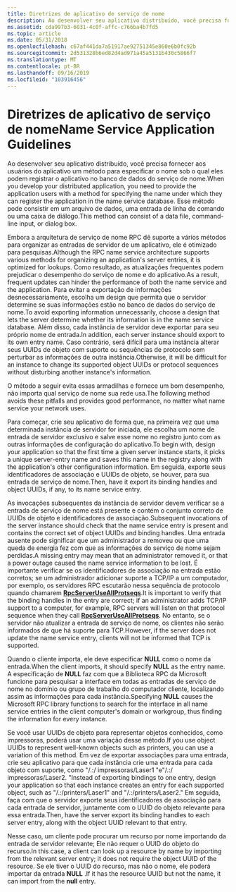 ```yaml
---
title: Diretrizes de aplicativo de serviço de nome
description: Ao desenvolver seu aplicativo distribuído, você precisa fornecer aos usuários do aplicativo um método para especificar o nome sob o qual eles podem registrar o aplicativo no banco de dados do serviço de nome.
ms.assetid: cda997b3-6031-4c0f-affc-c766ba4b7fd5
ms.topic: article
ms.date: 05/31/2018
ms.openlocfilehash: c67af441da7a51917ae92751345e860e6b0fc92b
ms.sourcegitcommit: 2d531328b6ed82d4ad971a45a5131b430c5866f7
ms.translationtype: MT
ms.contentlocale: pt-BR
ms.lasthandoff: 09/16/2019
ms.locfileid: "103916456"
---
```

# <a name="name-service-application-guidelines"></a><span data-ttu-id="b1407-103">Diretrizes de aplicativo de serviço de nome</span><span class="sxs-lookup"><span data-stu-id="b1407-103">Name Service Application Guidelines</span></span>

<span data-ttu-id="b1407-104">Ao desenvolver seu aplicativo distribuído, você precisa fornecer aos usuários do aplicativo um método para especificar o nome sob o qual eles podem registrar o aplicativo no banco de dados do serviço de nome.</span><span class="sxs-lookup"><span data-stu-id="b1407-104">When you develop your distributed application, you need to provide the application users with a method for specifying the name under which they can register the application in the name service database.</span></span> <span data-ttu-id="b1407-105">Esse método pode consistir em um arquivo de dados, uma entrada de linha de comando ou uma caixa de diálogo.</span><span class="sxs-lookup"><span data-stu-id="b1407-105">This method can consist of a data file, command-line input, or dialog box.</span></span>

<span data-ttu-id="b1407-106">Embora a arquitetura de serviço de nome RPC dê suporte a vários métodos para organizar as entradas de servidor de um aplicativo, ele é otimizado para pesquisas.</span><span class="sxs-lookup"><span data-stu-id="b1407-106">Although the RPC name service architecture supports various methods for organizing an application's server entries, it is optimized for lookups.</span></span> <span data-ttu-id="b1407-107">Como resultado, as atualizações frequentes podem prejudicar o desempenho do serviço de nome e do aplicativo.</span><span class="sxs-lookup"><span data-stu-id="b1407-107">As a result, frequent updates can hinder the performance of both the name service and the application.</span></span> <span data-ttu-id="b1407-108">Para evitar a exportação de informações desnecessariamente, escolha um design que permita que o servidor determine se suas informações estão no banco de dados do serviço de nome.</span><span class="sxs-lookup"><span data-stu-id="b1407-108">To avoid exporting information unnecessarily, choose a design that lets the server determine whether its information is in the name service database.</span></span> <span data-ttu-id="b1407-109">Além disso, cada instância de servidor deve exportar para seu próprio nome de entrada.</span><span class="sxs-lookup"><span data-stu-id="b1407-109">In addition, each server instance should export to its own entry name.</span></span> <span data-ttu-id="b1407-110">Caso contrário, será difícil para uma instância alterar seus UUIDs de objeto com suporte ou sequências de protocolo sem perturbar as informações de outra instância.</span><span class="sxs-lookup"><span data-stu-id="b1407-110">Otherwise, it will be difficult for an instance to change its supported object UUIDs or protocol sequences without disturbing another instance's information.</span></span>

<span data-ttu-id="b1407-111">O método a seguir evita essas armadilhas e fornece um bom desempenho, não importa qual serviço de nome sua rede usa.</span><span class="sxs-lookup"><span data-stu-id="b1407-111">The following method avoids these pitfalls and provides good performance, no matter what name service your network uses.</span></span>

<span data-ttu-id="b1407-112">Para começar, crie seu aplicativo de forma que, na primeira vez que uma determinada instância de servidor for iniciada, ele escolha um nome de entrada de servidor exclusivo e salve esse nome no registro junto com as outras informações de configuração do aplicativo.</span><span class="sxs-lookup"><span data-stu-id="b1407-112">To begin with, design your application so that the first time a given server instance starts, it picks a unique server-entry name and saves this name in the registry along with the application's other configuration information.</span></span> <span data-ttu-id="b1407-113">Em seguida, exporte seus identificadores de associação e UUIDs de objeto, se houver, para sua entrada de serviço de nome.</span><span class="sxs-lookup"><span data-stu-id="b1407-113">Then, have it export its binding handles and object UUIDs, if any, to its name service entry.</span></span>

<span data-ttu-id="b1407-114">As invocações subsequentes da instância de servidor devem verificar se a entrada de serviço de nome está presente e contém o conjunto correto de UUIDs de objeto e identificadores de associação.</span><span class="sxs-lookup"><span data-stu-id="b1407-114">Subsequent invocations of the server instance should check that the name service entry is present and contains the correct set of object UUIDs and binding handles.</span></span> <span data-ttu-id="b1407-115">Uma entrada ausente pode significar que um administrador a removeu ou que uma queda de energia fez com que as informações do serviço de nome sejam perdidas.</span><span class="sxs-lookup"><span data-stu-id="b1407-115">A missing entry may mean that an administrator removed it, or that a power outage caused the name service information to be lost.</span></span> <span data-ttu-id="b1407-116">É importante verificar se os identificadores de associação na entrada estão corretos; se um administrador adicionar suporte a TCP/IP a um computador, por exemplo, os servidores RPC escutarão nessa sequência de protocolo quando chamarem [**RpcServerUseAllProtseqs**](/windows/desktop/api/Rpcdce/nf-rpcdce-rpcserveruseallprotseqs).</span><span class="sxs-lookup"><span data-stu-id="b1407-116">It is important to verify that the binding handles in the entry are correct; if an administrator adds TCP/IP support to a computer, for example, RPC servers will listen on that protocol sequence when they call [**RpcServerUseAllProtseqs**](/windows/desktop/api/Rpcdce/nf-rpcdce-rpcserveruseallprotseqs).</span></span> <span data-ttu-id="b1407-117">No entanto, se o servidor não atualizar a entrada de serviço de nome, os clientes não serão informados de que há suporte para TCP.</span><span class="sxs-lookup"><span data-stu-id="b1407-117">However, if the server does not update the name service entry, clients will not be informed that TCP is supported.</span></span>

<span data-ttu-id="b1407-118">Quando o cliente importa, ele deve especificar **NULL** como o nome da entrada.</span><span class="sxs-lookup"><span data-stu-id="b1407-118">When the client imports, it should specify **NULL** as the entry name.</span></span> <span data-ttu-id="b1407-119">A especificação de **NULL** faz com que a Biblioteca RPC da Microsoft funcione para pesquisar a interface em todas as entradas de serviço de nome no domínio ou grupo de trabalho do computador cliente, localizando assim as informações para cada instância.</span><span class="sxs-lookup"><span data-stu-id="b1407-119">Specifying **NULL** causes the Microsoft RPC library functions to search for the interface in all name service entries in the client computer's domain or workgroup, thus finding the information for every instance.</span></span>

<span data-ttu-id="b1407-120">Se você usar UUIDs de objeto para representar objetos conhecidos, como impressoras, poderá usar uma variação desse método.</span><span class="sxs-lookup"><span data-stu-id="b1407-120">If you use object UUIDs to represent well-known objects such as printers, you can use a variation of this method.</span></span> <span data-ttu-id="b1407-121">Em vez de exportar associações para uma entrada, crie seu aplicativo para que cada instância crie uma entrada para cada objeto com suporte, como "/.:/ impressoras/Laser1 "e"/.:/ impressoras/Laser2. "</span><span class="sxs-lookup"><span data-stu-id="b1407-121">Instead of exporting bindings to one entry, design your application so that each instance creates an entry for each supported object, such as "/.:/printers/Laser1" and "/.:/printers/Laser2."</span></span> <span data-ttu-id="b1407-122">Em seguida, faça com que o servidor exporte seus identificadores de associação para cada entrada de servidor, juntamente com o UUID do objeto relevante para essa entrada.</span><span class="sxs-lookup"><span data-stu-id="b1407-122">Then, have the server export its binding handles to each server entry, along with the object UUID relevant to that entry.</span></span>

<span data-ttu-id="b1407-123">Nesse caso, um cliente pode procurar um recurso por nome importando da entrada de servidor relevante; Ele não requer o UUID do objeto do recurso.</span><span class="sxs-lookup"><span data-stu-id="b1407-123">In this case, a client can look up a resource by name by importing from the relevant server entry; it does not require the object UUID of the resource.</span></span> <span data-ttu-id="b1407-124">Se ele tiver o UUID do recurso, mas não o nome, ele poderá importar da entrada **NULL** .</span><span class="sxs-lookup"><span data-stu-id="b1407-124">If it has the resource UUID but not the name, it can import from the **null** entry.</span></span>

 

 




